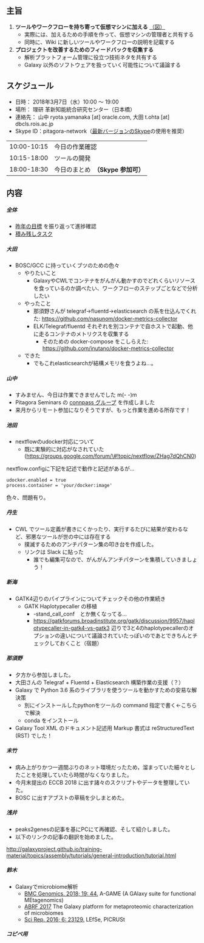 
主旨
----

1.  **ツールやワークフローを持ち寄って仮想マシンに加える** [（図）](http://www.pitagora-galaxy.org/_/rsrc/1416890873801/about/about_overview.png)
    -   実際には、加えるための手順を作って、仮想マシンの管理者と共有する
    -   同時に、Wiki に新しいツールやワークフローの説明を記載する
2.  **プロジェクトを改善するためのフィードバックを収集する**
    -   解析プラットフォーム管理に役立つ技術ネタを共有する
    -   Galaxy 以外のソフトウェアを扱っていく可能性について議論する

スケジュール
------------

-   日時： 2018年3月7日（水）10:00 〜 19:00
-   場所： 理研 革新知能統合研究センター（日本橋）
-   連絡先： 山中 ryota.yamanaka \[at\] oracle.com, 大田 t.ohta \[at\] dbcls.rois.ac.jp
-   Skype ID：pitagora-network（[最新バージョンのSkype](http://www.skype.com/ja/)の使用を推奨）

|             |                                    |
|-------------|------------------------------------|
| 10:00-10:15 | 今日の作業確認                     |
| 10:15-18:00 | ツールの開発                       |
| 18:00-18:30 | 今日のまとめ　**（Skype 参加可）** |

内容
----

##### 全体

-   [昨年の目標](https://docs.google.com/document/d/162X8s7kEEdZ5i5QBSDJyknsgW673b81p4WuFmklQaBU/edit) を振り返って進捗確認
-   [積み残しタスク](/積み残しタスク "wikilink")

##### 大田

-   BOSC/GCC に持っていくブツのための色々
    -   やりたいこと
        -   GalaxyやCWLでコンテナをがんがん動かすのでどれくらいリソースを食っているのか調べたい、ワークフローのステップごとなどで分析したい
    -   やったこと
        -   那須野さんが telegraf-&gt;fluentd-&gt;elasticsearch の系を仕込んでくれた: <https://github.com/nasunom/docker-metrics-collector>
        -   ELK/Telegraf/fluentd それぞれを別コンテナで自ホストで起動、他に走るコンテナのメトリクスを収集する
            -   そのための docker-compose をこしらえた: <https://github.com/inutano/docker-metrics-collector>
    -   できた
        -   でもこれelasticsearchが結構メモリを食うよね…。

##### 山中

-   すみません、今日は作業できませんでした m(- -)m
-   Pitagora Seminars の [connpass グループ](https://pitagora.connpass.com/) を作成しました
-   来月からリモート参加になりそうですが、もっと作業を進める所存です！

##### 池田

-   nextflowのudocker対応について
    -   既に実験的に対応がなされていた　(https://groups.google.com/forum/\#!topic/nextflow/ZHag7dQhCN0)

nextflow.configに下記を記述で動作と記述があるが...

    udocker.enabled = true
    process.container = 'your/docker:image'

色々、問題有り。

##### 丹生

-   CWL でツール定義が書きにくかったり、実行するたびに結果が変わるなど、邪悪なツールが世の中には存在する
    -   撲滅するためのアンチパターン集の叩き台を作成した。
    -   リンクは Slack に貼った
        -   誰でも編集可なので、がんがんアンチパターンを集積していきましょう！

##### 新海

-   GATK4辺りのパイプラインについてチェックその他の作業続き
    -   GATK Haplotypecaller の移植
        -   -stand_call_conf　とか無くなってる...
        -   <https://gatkforums.broadinstitute.org/gatk/discussion/9957/haplotypecaller-in-gatk4-vs-gatk3> 辺りで3と4のhaplotypecallerのオプションの違いについて議論されていたっぽいのであとできちんとチェックしておくこと（宿題）

##### 那須野

-   夕方から参加しました。
-   大田さんの Telegraf + Fluentd + Elasticsearch 構築作業の支援（？）
-   Galaxy で Python 3.6 系のライブラリを使うツールを動かすための安易な解決策
    -   別にインストールしたpythonをツールの command 指定で書く←こちらで解決
    -   conda をインストール
-   Galaxy Tool XML のドキュメント記述用 Markup 書式は reStructuredText (RST) でした！

##### 末竹

-   病み上がりかつ一週間ぶりのネット環境だったため，溜まっていた細々としたことを処理していたら時間がなくなりました。
-   今月末提出の ECCB 2018 に出す諸々のスクリプトやデータを整理していた。
-   BOSC に出すアブストの草稿を少しまとめた。

##### 浅井

-   peaks2genesの記事を基にPCにて再確認、そして紹介しました。
-   以下のリンクの記事の翻訳を始めました。

<http://galaxyproject.github.io/training-material/topics/assembly/tutorials/general-introduction/tutorial.html>

##### 鈴木

-   Galaxyでmicrobiome解析
    -   [BMC Genomics. 2018; 19: 44.](https://www.ncbi.nlm.nih.gov/pmc/articles/PMC5767027/) A-GAME (A GAlaxy suite for functional MEtagenomics)
    -   [ABRF 2017](https://galaxyproject.org/events/2017-abrf/) The Galaxy platform for metaproteomic characterization of microbiomes
    -   [Sci Rep. 2016; 6: 23129.](https://www.ncbi.nlm.nih.gov/pmc/articles/PMC4802384/) LEfSe, PICRUSt

##### コピペ用